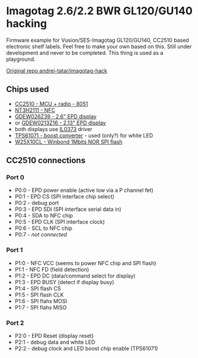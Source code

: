 # Imagotag 2.6/2.2 BWR GL120/GU140 hacking

Firmware example for Vusion/SES-Imagotag GL120/GU140, CC2510 based electronic shelf labels. Feel free to make your own based on this.
Still under development and never to be completed. This thing is used as a playground.

[Original repo andrei-tatar/imagotag-hack](https://github.com/andrei-tatar/imagotag-hack)

## Chips used

- [CC2510 - MCU + radio - 8051](../../raw/master/doc/cc2510.pdf)
- [NT3H2111 - NFC](../../raw/master/doc/NT3H2111_2211.pdf)
- [GDEW026Z39 - 2.6" EPD display](../../raw/master/doc/GDEW026Z39.pdf)
- or [GDEW0213Z16 - 2.13" EPD display](../../raw/master/doc/GDEW026Z39.pdf)
- both displays use [IL0373](../../raw/master/doc/IL0373.pdf) driver
- [TPS61071 - boost converter](../../raw/master/doc/tps61071.pdf) - used (only?) for white LED 
- [W25X10CL - Winbond 1Mbits NOR SPI flash](../../raw/master/doc/w25x10cl.pdf)

## CC2510 connections

### Port 0
- P0:0 - EPD power enable (active low via a P channel fet)
- P0:1 - EPD CS (SPI interface chip select)
- P0:2 - debug port
- P0:3 - EPD SDI (SPI interface serial data in)
- P0:4 - SDA to NFC chip
- P0:5 - EPD CLK (SPI interface clock)
- P0:6 - SCL to NFC chip
- P0:7 - *not connected*

### Port 1
- P1:0 - NFC VCC (seems to power NFC chip and SPI flash)
- P1:1 - NFC FD (field detection)
- P1:2 - EPD DC (data/command select for display)
- P1:3 - EPD BUSY (detect if display busy)
- P1:4 - SPI flash CS 
- P1:5 - SPI flash CLK
- P1:6 - SPI flahs MOSI
- P1:7 - SPI flahs MISO

### Port 2
- P2:0 - EPD Reset (display reset)
- P2:1 - debug data and white LED
- P2:2 - debug clock and LED boost chip enable (TPS61071)
